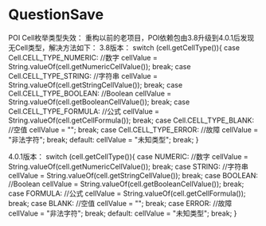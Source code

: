 # QuestionSave
POI Cell枚举类型失效：
重构以前的老项目，POI依赖包由3.8升级到4.0.1后发现无Cell类型，解决方法如下：
3.8版本：
switch (cell.getCellType()){
            case Cell.CELL_TYPE_NUMERIC: //数字
                cellValue = String.valueOf(cell.getNumericCellValue());
                break;
            case Cell.CELL_TYPE_STRING: //字符串
                cellValue = String.valueOf(cell.getStringCellValue());
                break;
            case Cell.CELL_TYPE_BOOLEAN: //Boolean
                cellValue = String.valueOf(cell.getBooleanCellValue());
                break;
            case Cell.CELL_TYPE_FORMULA: //公式
                cellValue = String.valueOf(cell.getCellFormula());
                break;
            case Cell.CELL_TYPE_BLANK: //空值
                cellValue = "";
                break;
            case Cell.CELL_TYPE_ERROR: //故障
                cellValue = "非法字符";
                break;
            default:
                cellValue = "未知类型";
                break;
        }
        
4.0.1版本：
switch (cell.getCellType()){
            case NUMERIC: //数字
                cellValue = String.valueOf(cell.getNumericCellValue());
                break;
            case STRING: //字符串
                cellValue = String.valueOf(cell.getStringCellValue());
                break;
            case BOOLEAN: //Boolean
                cellValue = String.valueOf(cell.getBooleanCellValue());
                break;
            case FORMULA: //公式
                cellValue = String.valueOf(cell.getCellFormula());
                break;
            case BLANK: //空值
                cellValue = "";
                break;
            case ERROR: //故障
                cellValue = "非法字符";
                break;
            default:
                cellValue = "未知类型";
                break;
        }
